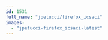```yaml
---
id: 1531
full_name: "jpetucci/firefox_icsaci"
images: 
  - "jpetucci-firefox_icsaci-latest"
---
```

